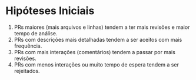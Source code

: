 # Hipóteses Iniciais

1. PRs maiores (mais arquivos e linhas) tendem a ter mais revisões e maior tempo de análise.
2. PRs com descrições mais detalhadas tendem a ser aceitos com mais frequência.
3. PRs com mais interações (comentários) tendem a passar por mais revisões.
4. PRs com menos interações ou muito tempo de espera tendem a ser rejeitados.
